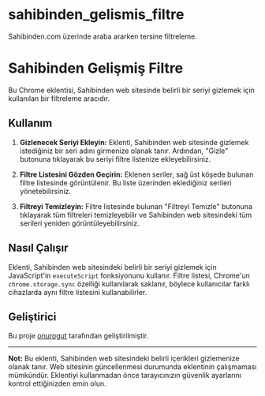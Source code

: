 # sahibinden_gelismis_filtre
Sahibinden.com üzerinde araba ararken tersine filtreleme.

# Sahibinden Gelişmiş Filtre

Bu Chrome eklentisi, Sahibinden web sitesinde belirli bir seriyi gizlemek için kullanılan bir filtreleme aracıdır.

## Kullanım

1. **Gizlenecek Seriyi Ekleyin:** Eklenti, Sahibinden web sitesinde gizlemek istediğiniz bir seri adını girmenize olanak tanır. Ardından, "Gizle" butonuna tıklayarak bu seriyi filtre listenize ekleyebilirsiniz.

2. **Filtre Listesini Gözden Geçirin:** Eklenen seriler, sağ üst köşede bulunan filtre listesinde görüntülenir. Bu liste üzerinden eklediğiniz serileri yönetebilirsiniz.

3. **Filtreyi Temizleyin:** Filtre listesinde bulunan "Filtreyi Temizle" butonuna tıklayarak tüm filtreleri temizleyebilir ve Sahibinden web sitesindeki tüm serileri yeniden görüntüleyebilirsiniz.

## Nasıl Çalışır

Eklenti, Sahibinden web sitesindeki belirli bir seriyi gizlemek için JavaScript'in `executeScript` fonksiyonunu kullanır. Filtre listesi, Chrome'un `chrome.storage.sync` özelliği kullanılarak saklanır, böylece kullanıcılar farklı cihazlarda aynı filtre listesini kullanabilirler.

## Geliştirici

Bu proje [onurogut](https://www.linkedin.com/in/onurogut/) tarafından geliştirilmiştir.

---

**Not:** Bu eklenti, Sahibinden web sitesindeki belirli içerikleri gizlemenize olanak tanır. Web sitesinin güncellenmesi durumunda eklentinin çalışmaması mümkündür. Eklentiyi kullanmadan önce tarayıcınızın güvenlik ayarlarını kontrol ettiğinizden emin olun.
